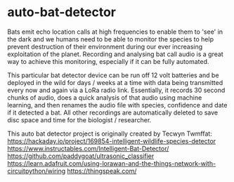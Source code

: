 # auto-bat-detector

Bats emit echo location calls at high frequencies to enable them to 'see' in the dark and we humans need to be able to monitor the species to help prevent destruction of their environment during our ever increasing exploitation of the planet. Recording and analysing bat call audio is a great way to achieve this monitoring, especially if it can be fully automated.

This particular bat detector device can be run off 12 volt batteries and be deployed in the wild for days / weeks at a time with data being transmitted every now and again via a LoRa radio link. Essentially, it records 30 second chunks of audio, does a quick analysis of that audio using machine learning, and then renames the audio file with species, confidence and date if it detected a bat. All other recordings are automatically deleted to save disc space and time for the biologist / researcher.

This auto bat detector project is originally created by Tecwyn Twmffat:
<https://hackaday.io/project/169854-intelligent-wildlife-species-detector>
<https://www.instructables.com/Intelligent-Bat-Detector/>
<https://github.com/paddygoat/ultrasonic_classifier>
<https://learn.adafruit.com/using-lorawan-and-the-things-network-with-circuitpython/wiring>
<https://thingspeak.com/>
